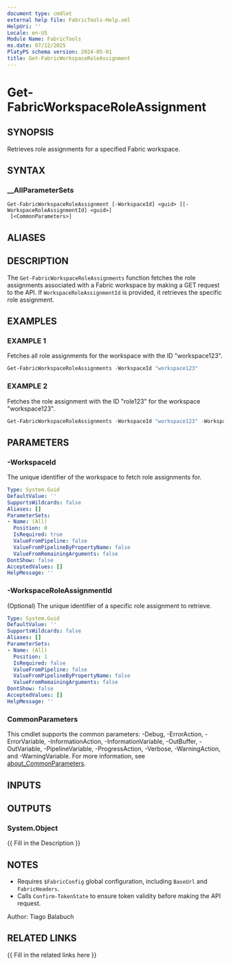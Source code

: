 ```yaml
---
document type: cmdlet
external help file: FabricTools-Help.xml
HelpUri: ''
Locale: en-US
Module Name: FabricTools
ms.date: 07/12/2025
PlatyPS schema version: 2024-05-01
title: Get-FabricWorkspaceRoleAssignment
---
```


# Get-FabricWorkspaceRoleAssignment

## SYNOPSIS

Retrieves role assignments for a specified Fabric workspace.

## SYNTAX

### __AllParameterSets

```
Get-FabricWorkspaceRoleAssignment [-WorkspaceId] <guid> [[-WorkspaceRoleAssignmentId] <guid>]
 [<CommonParameters>]
```

## ALIASES

## DESCRIPTION

The `Get-FabricWorkspaceRoleAssignments` function fetches the role assignments associated with a Fabric workspace by making a GET request to the API.
If `WorkspaceRoleAssignmentId` is provided, it retrieves the specific role assignment.

## EXAMPLES

### EXAMPLE 1

Fetches all role assignments for the workspace with the ID "workspace123".

```powershell
Get-FabricWorkspaceRoleAssignments -WorkspaceId "workspace123"
```

### EXAMPLE 2

Fetches the role assignment with the ID "role123" for the workspace "workspace123".

```powershell
Get-FabricWorkspaceRoleAssignments -WorkspaceId "workspace123" -WorkspaceRoleAssignmentId "role123"
```

## PARAMETERS

### -WorkspaceId

The unique identifier of the workspace to fetch role assignments for.

```yaml
Type: System.Guid
DefaultValue: ''
SupportsWildcards: false
Aliases: []
ParameterSets:
- Name: (All)
  Position: 0
  IsRequired: true
  ValueFromPipeline: false
  ValueFromPipelineByPropertyName: false
  ValueFromRemainingArguments: false
DontShow: false
AcceptedValues: []
HelpMessage: ''
```

### -WorkspaceRoleAssignmentId

(Optional) The unique identifier of a specific role assignment to retrieve.

```yaml
Type: System.Guid
DefaultValue: ''
SupportsWildcards: false
Aliases: []
ParameterSets:
- Name: (All)
  Position: 1
  IsRequired: false
  ValueFromPipeline: false
  ValueFromPipelineByPropertyName: false
  ValueFromRemainingArguments: false
DontShow: false
AcceptedValues: []
HelpMessage: ''
```

### CommonParameters

This cmdlet supports the common parameters: -Debug, -ErrorAction, -ErrorVariable,
-InformationAction, -InformationVariable, -OutBuffer, -OutVariable, -PipelineVariable,
-ProgressAction, -Verbose, -WarningAction, and -WarningVariable. For more information, see
[about_CommonParameters](https://go.microsoft.com/fwlink/?LinkID=113216).

## INPUTS

## OUTPUTS

### System.Object

{{ Fill in the Description }}

## NOTES

- Requires `$FabricConfig` global configuration, including `BaseUrl` and `FabricHeaders`.
- Calls `Confirm-TokenState` to ensure token validity before making the API request.

Author: Tiago Balabuch

## RELATED LINKS

{{ Fill in the related links here }}

